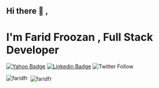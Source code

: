 ## Hi there 👋 ,
# I'm Farid Froozan , Full Stack Developer


[![Yahoo Badge](https://img.shields.io/badge/-froozan@yahoo.com-c14438?style=flat&logo=Yahoo&logoColor=white&link=mailto:froozan@yahoo.com)](mailto:froozan@yahoo.com)
[![Linkedin Badge](https://img.shields.io/badge/-Farid%20Froozan-0072b1?style=flat&logo=Linkedin&logoColor=white&link=https://linkedin.com/in/faridfroozan/)](https://linkedin.com/in/faridfroozan/) 
![Twitter Follow](https://img.shields.io/twitter/follow/faridfroozan?style=social)

<div><img align="left" src="https://github-readme-stats.vercel.app/api/top-langs/?username=faridfr&layout=compact&hide=html" alt="faridfr" /></div>

<div>&nbsp;<img align="center" src="https://github-readme-stats.vercel.app/api?username=faridfr&show_icons=true" alt="faridfr" /></div>
